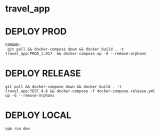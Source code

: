 # travel_app

# DEPLOY PROD
    COMAND:
     git pull && docker-compose down && docker build . -t travel_app:PROD_1.017  && docker-compose up -d --remove-orphans

# DEPLOY RELEASE
    git pull && docker-compose down && docker build . -t travel_app:TEST_4.6 && docker-compose -f docker-compose.release.yml  up -d --remove-orphans

# DEPLOY LOCAL
    npm run dev

